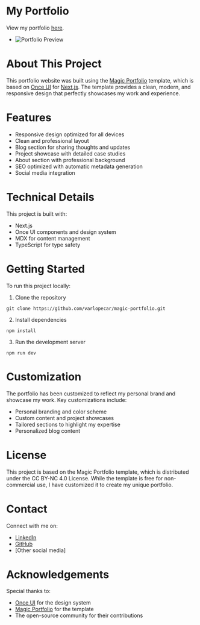 # **My Portfolio**

View my portfolio [here](https://varlopecar.me).

- ![Portfolio Preview](https://varlopecar.me/images/home.jpg)

# **About This Project**

This portfolio website was built using the [Magic Portfolio](https://github.com/once-ui-system/magic-portfolio) template, which is based on [Once UI](https://once-ui.com) for [Next.js](https://nextjs.org). The template provides a clean, modern, and responsive design that perfectly showcases my work and experience.

# **Features**

- Responsive design optimized for all devices
- Clean and professional layout
- Blog section for sharing thoughts and updates
- Project showcase with detailed case studies
- About section with professional background
- SEO optimized with automatic metadata generation
- Social media integration

# **Technical Details**

This project is built with:

- Next.js
- Once UI components and design system
- MDX for content management
- TypeScript for type safety

# **Getting Started**

To run this project locally:

1. Clone the repository

```
git clone https://github.com/varlopecar/magic-portfolio.git
```

2. Install dependencies

```
npm install
```

3. Run the development server

```
npm run dev
```

# **Customization**

The portfolio has been customized to reflect my personal brand and showcase my work. Key customizations include:

- Personal branding and color scheme
- Custom content and project showcases
- Tailored sections to highlight my expertise
- Personalized blog content

# **License**

This project is based on the Magic Portfolio template, which is distributed under the CC BY-NC 4.0 License. While the template is free for non-commercial use, I have customized it to create my unique portfolio.

# **Contact**

Connect with me on:

- [LinkedIn](https://www.linkedin.com/in/varlopecar/)
- [GitHub](https://github.com/varlopecar)
- [Other social media]

# **Acknowledgements**

Special thanks to:

- [Once UI](https://once-ui.com) for the design system
- [Magic Portfolio](https://github.com/once-ui-system/magic-portfolio) for the template
- The open-source community for their contributions

